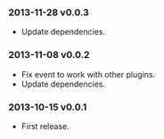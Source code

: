 ### 2013-11-28 v0.0.3

* Update dependencies.

### 2013-11-08 v0.0.2

* Fix event to work with other plugins.
* Update dependencies.

### 2013-10-15 v0.0.1

* First release.
